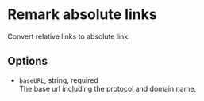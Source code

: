 
# Remark absolute links

Convert relative links to absolute link.

## Options

* `baseURL`, string, required   
  The base url including the protocol and domain name.
